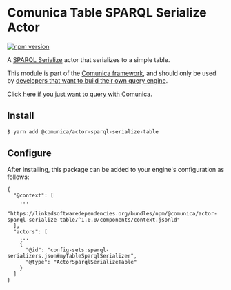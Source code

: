 # Comunica Table SPARQL Serialize Actor

[![npm version](https://badge.fury.io/js/%40comunica%2Factor-sparql-serialize-table.svg)](https://www.npmjs.com/package/@comunica/actor-sparql-serialize-table)

A [SPARQL Serialize](https://github.com/comunica/comunica/tree/master/packages/bus-sparql-serialize) actor that serializes to a simple table.

This module is part of the [Comunica framework](https://github.com/comunica/comunica),
and should only be used by [developers that want to build their own query engine](https://comunica.dev/docs/modify/).

[Click here if you just want to query with Comunica](https://comunica.dev/docs/query/).

## Install

```bash
$ yarn add @comunica/actor-sparql-serialize-table
```

## Configure

After installing, this package can be added to your engine's configuration as follows:
```text
{
  "@context": [
    ...
    "https://linkedsoftwaredependencies.org/bundles/npm/@comunica/actor-sparql-serialize-table/^1.0.0/components/context.jsonld"  
  ],
  "actors": [
    ...
    {
      "@id": "config-sets:sparql-serializers.json#myTableSparqlSerializer",
      "@type": "ActorSparqlSerializeTable"
    }
  ]
}
```
